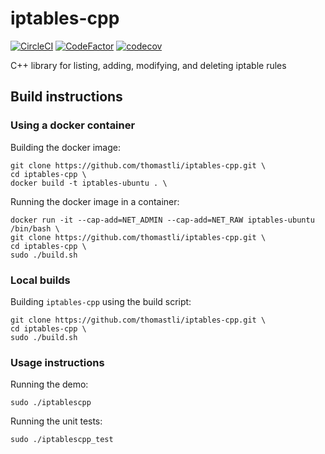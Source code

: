 
# iptables-cpp
[![CircleCI](https://dl.circleci.com/status-badge/img/gh/thomastli/iptables-cpp/tree/main.svg?style=svg)](https://dl.circleci.com/status-badge/redirect/gh/thomastli/iptables-cpp/tree/main)
[![CodeFactor](https://www.codefactor.io/repository/github/thomastli/iptables-cpp/badge)](https://www.codefactor.io/repository/github/thomastli/iptables-cpp)
[![codecov](https://codecov.io/gh/thomastli/iptables-cpp/branch/master/graph/badge.svg?token=NZWAI45FRI)](https://codecov.io/gh/thomastli/iptables-cpp)

C++ library for listing, adding, modifying, and deleting iptable rules

## Build instructions

### Using a docker container
Building the docker image:
```
git clone https://github.com/thomastli/iptables-cpp.git \
cd iptables-cpp \
docker build -t iptables-ubuntu . \
```

Running the docker image in a container:
```
docker run -it --cap-add=NET_ADMIN --cap-add=NET_RAW iptables-ubuntu /bin/bash \
git clone https://github.com/thomastli/iptables-cpp.git \
cd iptables-cpp \
sudo ./build.sh
```

### Local builds
Building `iptables-cpp` using the build script:
```
git clone https://github.com/thomastli/iptables-cpp.git \
cd iptables-cpp \
sudo ./build.sh
```

### Usage instructions
Running the demo:
```
sudo ./iptablescpp
```

Running the unit tests:
```
sudo ./iptablescpp_test
```
